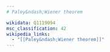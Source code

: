 ```yaml
---
# Paley&ndash;Wiener theorem

wikidata: Q1119094
msc_classification: 42
wikipedia_links:
  - "[[Paley&ndash;Wiener theorem]]"
---
```

